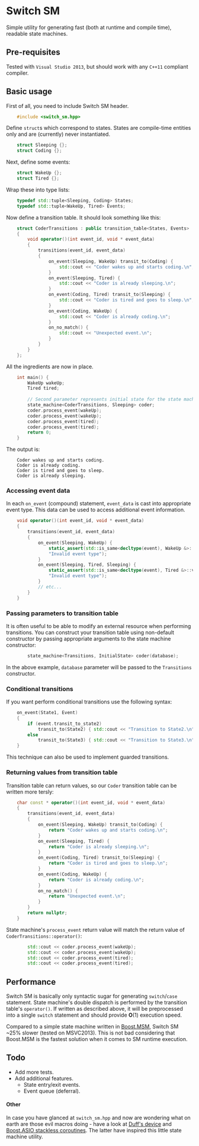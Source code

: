 # Switch SM

Simple utility for generating fast (both at runtime and compile time), readable
state machines.

## Pre-requisites

Tested with `Visual Studio 2013`, but should work with any `C++11` compliant
compiler.

## Basic usage

First of all, you need to include Switch SM header.

``` cpp
    #include <switch_sm.hpp>
```

Define `struct`s which correspond to states. States are compile-time entities
only and are (currently) never instantiated.

``` cpp
    struct Sleeping {};
    struct Coding {};
```

Next, define some events:

``` cpp
    struct WakeUp {};
    struct Tired {};
```
    
Wrap these into type lists:

``` cpp
    typedef std::tuple<Sleeping, Coding> States;
    typedef std::tuple<WakeUp, Tired> Events;
```
    
Now define a transition table. It should look something like this:

``` cpp
    struct CoderTransitions : public transition_table<States, Events>
    {
        void operator()(int event_id, void * event_data)
        {
            transitions(event_id, event_data)
            {
                on_event(Sleeping, WakeUp) transit_to(Coding) {
                    std::cout << "Coder wakes up and starts coding.\n";
                }
                on_event(Sleeping, Tired) {
                    std::cout << "Coder is already sleeping.\n";
                }
                on_event(Coding, Tired) transit_to(Sleeping) {
                    std::cout << "Coder is tired and goes to sleep.\n";
                }
                on_event(Coding, WakeUp) {
                    std::cout << "Coder is already coding.\n";
                }
                on_no_match() {
                    std::cout << "Unexpected event.\n";
                }
            }
        }
    };
```

All the ingredients are now in place.

``` cpp
    int main() {
        WakeUp wakeUp;
        Tired tired;
        
        // Second parameter represents initial state for the state machine.
        state_machine<CoderTransitions, Sleeping> coder;
        coder.process_event(wakeUp);
        coder.process_event(wakeUp);
        coder.process_event(tired);
        coder.process_event(tired);
        return 0;
    }
```

The output is:

``` console
    Coder wakes up and starts coding.
    Coder is already coding.
    Coder is tired and goes to sleep.
    Coder is already sleeping.
```

### Accessing event data

In each `on_event` (compound) statement, `event_data` is cast into appropriate
event type. This data can be used to access additional event information.

``` cpp
    void operator()(int event_id, void * event_data)
    {
        transitions(event_id, event_data)
        {
            on_event(Sleeping, WakeUp) {
                static_assert(std::is_same<decltype(event), WakeUp &>::value,
                "Invalid event type");
            }
            on_event(Sleeping, Tired, Sleeping) {
                static_assert(std::is_same<decltype(event), Tired &>::value,
                "Invalid event type");
            }
            // etc...
        }
    }
```

### Passing parameters to transition table

It is often useful to be able to modify an external resource when performing
transitions. You can construct your transition table using non-default
constructor by passing appropriate arguments to the state machine constructor:

``` cpp
        state_machine<Transitions, InitialState> coder(database);
```

In the above example, `database` parameter will be passed to the `Transitions`
constructor.

### Conditional transitions

If you want perform conditional transitions use the following syntax:

``` cpp
    on_event(State1, Event)
    {
        if (event.transit_to_state2)
            transit_to(State2) { std::cout << "Transition to State2.\n" }
        else
            transit_to(State3) { std::cout << "Transition to State3.\n" }
    }
```

This technique can also be used to implement guarded transitions.

### Returning values from transition table

Transition table can return values, so our `Coder` transition table can be written more tersly:

``` cpp
    char const * operator()(int event_id, void * event_data)
    {
        transitions(event_id, event_data)
        {
            on_event(Sleeping, WakeUp) transit_to(Coding) {
                return "Coder wakes up and starts coding.\n";
            }
            on_event(Sleeping, Tired) {
                return "Coder is already sleeping.\n";
            }
            on_event(Coding, Tired) transit_to(Sleeping) {
                return "Coder is tired and goes to sleep.\n";
            }
            on_event(Coding, WakeUp) {
                return "Coder is already coding.\n";
            }
            on_no_match() {
                return "Unexpected event.\n";
            }
        }
        return nullptr;
    }
```

State machine's `process_event` return value will match the return value of
`CoderTransitions::operator()`:

``` cpp
        std::cout << coder.process_event(wakeUp);
        std::cout << coder.process_event(wakeUp);
        std::cout << coder.process_event(tired);
        std::cout << coder.process_event(tired);
```

## Performance

Switch SM is basically only syntactic sugar for generating `switch`/`case`
statement. State machine's double dispatch is performed by the transition
table's `operator()`. If written as described above, it will be
preprocessed into a single `switch` statement and should provide **O**(1)
execution speed.

Compared to a simple state machine written in
[Boost.MSM](http://www.boost.org/doc/libs/release/libs/msm/doc/HTML/index.html),
Switch SM ~25% slower (tested on MSVC2013). This is not bad considering that
Boost.MSM is the fastest solution when it comes to SM runtime execution.

## Todo

* Add more tests.
* Add additional features.
    * State entry/exit events.
    * Event queue (deferral).

#### Other

In case you have glanced at `switch_sm.hpp` and now are wondering what on earth
are those evil macros doing - have a look at
[Duff's device](http://en.wikipedia.org/wiki/Duff%27s_device) and [Boost.ASIO
stackless coroutines](http://www.boost.org/doc/libs/release/doc/html/boost_asio/reference/coroutine.html).
The latter have inspired this little state machine utility.




